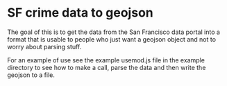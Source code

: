 # SF crime data to geojson

The goal of this is to get the data from the San Francisco data portal into a format that is usable to people who just want a geojson object and not to worry about parsing stuff.

For an example of use see the example usemod.js file in the example directory to see how to make a call, parse the data and then write the geojson to a file.
